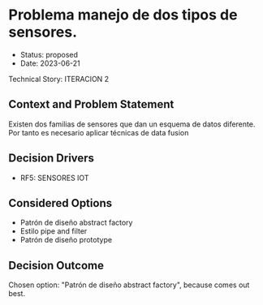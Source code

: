 # Problema manejo de dos tipos de sensores.

* Status: proposed
* Date: 2023-06-21

Technical Story: ITERACION 2

## Context and Problem Statement

Existen dos familias de sensores que dan un esquema de datos diferente. Por tanto es necesario aplicar técnicas de data fusion

## Decision Drivers

* RF5: SENSORES IOT

## Considered Options

* Patrón de diseño abstract factory
* Estilo pipe and filter
* Patrón de diseño prototype

## Decision Outcome

Chosen option: "Patrón de diseño abstract factory", because comes out best.
